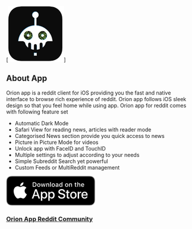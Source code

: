 [<img src="appicon.PNG" width="150" height="150">]

## About App

Orion app is a reddit client for iOS providing you the fast and native interface to browse rich experience of reddit. Orion app follows iOS sleek design so that you feel home while using app. Orion app for reddit comes with following feature set
* Automatic Dark Mode
* Safari View for reading news, articles with reader mode
* Categorised News section provide you quick access to news
* Picture in Picture Mode for videos
* Unlock app with FaceID and TouchID
* Multiple settings to adjust according to your needs
* Simple Subreddit Search yet powerful
* Custom Feeds or MultiReddit management

[<img src="download-on-appstore.svg">](https://itunes.apple.com/app/id1536533779)

### [Orion App Reddit Community](https://www.reddit.com/r/OrionApp/)
